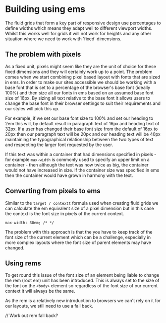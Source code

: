 # Building using ems

The fluid grids that form a key part of responsive design use percentages to define widths which means they adapt well to different viewport widths.  Whilst this works well for grids it will not work for heights and any other situation where we need to work with 'fixed' dimensions.

## The problem with pixels
As a fixed unit, pixels might seem like they are the unit of choice for these fixed dimensions and they will certainly work up to a point.  The problem comes when we start combining pixel based layout with fonts that are sized in ems.  In order to make our sites accessible we should be working with a base font that is set to a percentage of the browser's base font (ideally 100%) and then size all our fonts in ems based on an assumed base font size of 16px.  By sizing all text relative to the base font it allows users to change the base font in their browser settings to suit their requirements and our styles will pick this up.

For example, if we set our base font size to 100% and set our heading to 2em this will, by default result in paragraph text of 16px and heading text of 32px.  If a user has changed their base font size from the default of 16px to 20px then our paragraph text will be 20px and our heading text will be 40px maintaining the typographical relationship between the two types of text and respecting the larger font requested by the user.

If this text was within a container that had dimensions specified in pixels - for example `max-width` is commonly used to specify an upper limit on a container - then although the text was now twice as big, the container would not have increased in size.  If the container size was specified in ems then the container would have grown in harmony with the text.

## Converting from pixels to ems
Similar to the `target / contextt` formula used when creating fluid grids we can calculate the em equivalent size of a pixel dimension but in this case the context is the font size in pixels of the current context.

`max-width: 30em; /* */`

The problem with this approach is that the you have to keep track of the font size of the current element which can be a challenge, especially in more complex layouts where the font size of parent elements may have changed.

## Using rems
To get round this issue of the font size of an element being liable to change the rem (root em) unit has been introduced.  This is always set to the size of the font on the `<body>` element so regardless of the font size of our current context it will always be the same.

As the rem is a relatively new introduction to browsers we can't rely on it for our layouts, we still need to use a fall back.

// Work out rem fall back?




